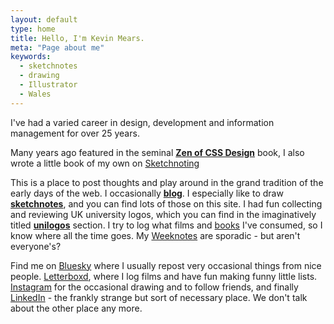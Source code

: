```yaml
---
layout: default
type: home
title: Hello, I'm Kevin Mears.
meta: "Page about me"
keywords:
  - sketchnotes
  - drawing
  - Illustrator
  - Wales
---
```


I've had a varied career in design, development and information management for over 25 years. 

Many years ago featured in the seminal **[Zen of CSS Design][zen]** book, I also wrote a little book of my own on [Sketchnoting][pocket]

This is a place to post thoughts and play around in the grand tradition of the early days of the web. I occasionally **[blog][blog]**. I especially like to draw **[sketchnotes][sketch]**, and you can find lots of those on this site. I had fun collecting and reviewing UK university logos, which you can find in the imaginatively titled **[unilogos][logos]** section. I try to log what films and [books][books] I've consumed, so I know where all the time goes. My [Weeknotes][weeknotes] are sporadic - but aren't everyone's?

Find me on [Bluesky](https://bsky.app/profile/mearso.com) where I usually repost very occasional things from nice people. [Letterboxd](https://letterboxd.com/mearso), where I log films and have fun making funny little lists. [Instagram](https://instagram.com/mearso) for the occasional drawing and to follow friends, and finally [LinkedIn](https://www.linkedin.com/in/kevin-mears-6ab21519/) - the frankly strange but sort of necessary place. We don't talk about the other place any more.


[sketch]: /sketchnotes
[logos]: /unilogos
[films]: https://letterboxd.com/mearso/films/diary/
[blog]: /blog
[books]: /reading
[weeknotes]: /weeknotes
[zen]: https://csszengarden.com/031/
[pocket]: /pocketguide